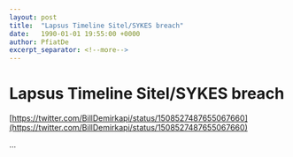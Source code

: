 ```yaml
---
layout: post
title:  "Lapsus Timeline Sitel/SYKES breach"
date:   1990-01-01 19:55:00 +0000
author: PfiatDe
excerpt_separator: <!--more-->
---
```


# Lapsus Timeline Sitel/SYKES breach
[https://twitter.com/BillDemirkapi/status/1508527487655067660](https://twitter.com/BillDemirkapi/status/1508527487655067660)

...
<!--more-->
